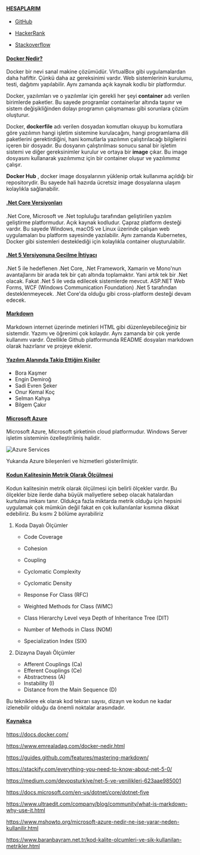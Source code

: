 #### <u>HESAPLARIM</u>

* [GitHub](https://github.com/enesgarip)

* [HackerRank](https://www.hackerrank.com/enes98_garip)

* [Stackoverflow](https://stackoverflow.com/users/14513395/garip)

#### <u>Docker Nedir?</u>

Docker bir nevi sanal makine çözümüdür. VirtualBox gibi uygulamalardan daha hafiftir. Çünkü daha az gereksinimi vardır. Web sistemlerinin kurulumu, testi, dağıtımı yapılabilir. Aynı zamanda açık kaynak kodlu bir platformdur.

Docker, yazılımları ve o yazılımlar için gerekli her şeyi **container** adı verilen birimlerde paketler. Bu sayede programlar containerlar altında taşınır ve sistem değişikliğinden dolayı programın çalışmaması gibi sorunlara çözüm oluşturur.

Docker, **dockerfile** adı verilen dosyadan komutları okuyup bu komutlara göre yazılımın hangi işletim sistemine kurulacağını, hangi programlama dili paketlerini gerektirdiğini, hani komutlarla yazılımın çalıştırılacağı bilgilerini içeren bir dosyadır. Bu dosyanın çalıştırılması sonucu sanal bir işletim sistemi ve diğer gereksinimler kurulur ve ortaya bir **image** çıkar. Bu image dosyasını kullanarak yazılımımız için bir container oluşur ve yazılımımız çalışır.

**Docker Hub** , docker image dosyalarının yüklenip ortak kullanıma açıldığı bir repositorydir. Bu sayede hali hazırda ücretsiz image dosyalarına ulaşım kolaylıkla sağlanabilir.

#### <u>.Net Core Versiyonları</u>

.Net Core, Microsoft ve .Net topluluğu tarafından geliştirilen yazılım geliştirme platformudur. Açık kaynak kodludur. Çapraz platform desteği vardır. Bu sayede Windows, macOS ve Linux üzerinde çalışan web uygulamaları bu platform sayesinde yazılabilir. Aynı zamanda Kubernetes, Docker gibi sistemleri desteklediği için kolaylıkla container oluşturulabilir. 

#### <u>.Net 5 Versiyonuna Geçilme İhtiyacı</u>

.Net 5 ile hedeflenen .Net Core, .Net Framework, Xamarin ve Mono'nun avantajlarını bir arada tek bir çatı altında toplamaktır. Yani artık tek bir .Net olacak. Fakat .Net 5 ile veda edilecek sistemlerde mevcut. ASP.NET Web Forms, WCF (Windows Communication Foundation) .Net 5 tarafından desteklenmeyecek. .Net Core'da olduğu gibi cross-platform desteği devam edecek.

#### <u>Markdown</u>

Markdown internet üzerinde metinleri HTML gibi düzenleyebileceğiniz bir sistemdir. Yazımı ve öğrenimi çok kolaydır. Aynı zamanda bir çok yerde kullanımı vardır. Özellikle Github platformunda README dosyaları markdown olarak hazırlanır ve projeye eklenir.

#### <u>Yazılım Alanında Takip Ettiğim Kişiler</u>

* Bora Kaşmer
* Engin Demiroğ
* Sadi Evren Şeker
* Onur Kemal Koç
* Selman Kahya
* Bilgem Çakır

#### <u>Microsoft Azure</u>

Microsoft Azure, Microsoft şirketinin cloud platformudur. Windows Server işletim sisteminin özelleştirilmiş halidir. 

![Azure Services](https://www.mshowto.org/images/articles/2015/03/032115_0557_MicrosoftAz3.png)

Yukarıda Azure bileşenleri ve hizmetleri gösterilmiştir.

#### <u>Kodun Kalitesinin Metrik Olarak Ölçülmesi</u>

Kodun kalitesinin metrik olarak ölçülmesi için belirli ölçekler vardır. Bu ölçekler bize ilerde daha büyük maliyetlere sebep olacak hatalardan kurtulma imkanı tanır. Oldukça fazla miktarda metrik olduğu için hepsini uygulamak çok mümkün değil fakat en çok kullanılanlar kısmına dikkat edebiliriz. Bu kısmı 2 bölüme ayırabiliriz

1. Koda Dayalı Ölçümler

   * Code Coverage

   * Cohesion 

   * Coupling
   * Cyclomatic Complexity
   * Cyclomatic Density
   * Response For Class (RFC)
   * Weighted Methods for Class (WMC)
   * Class Hierarchy Level veya Depth of Inheritance Tree (DIT)
   * Number of Methods in Class (NOM)
   * Specialization Index (SIX)

2. Dizayna Dayalı Ölçümler

   * Afferent Couplings (Ca)
   * Efferent Couplings (Ce)
   * Abstractness (A)
   * Instability (I)
   * Distance from the Main Sequence (D)

Bu tekniklere ek olarak kod tekrarı sayısı, dizayn ve kodun ne kadar izlenebilir olduğu da önemli noktalar arasındadır.

#### <u>Kaynakça</u>

https://docs.docker.com/

https://www.emrealadag.com/docker-nedir.html

https://guides.github.com/features/mastering-markdown/

https://stackify.com/everything-you-need-to-know-about-net-5-0/

https://medium.com/devopsturkiye/net-5-ve-yenilikleri-623aae985001

https://docs.microsoft.com/en-us/dotnet/core/dotnet-five

https://www.ultraedit.com/company/blog/community/what-is-markdown-why-use-it.html

https://www.mshowto.org/microsoft-azure-nedir-ne-ise-yarar-neden-kullanilir.html

https://www.baranbayram.net.tr/kod-kalite-olcumleri-ve-sik-kullanilan-metrikler.html